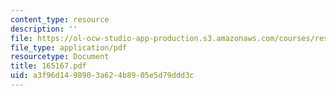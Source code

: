 ```yaml
---
content_type: resource
description: ''
file: https://ol-ocw-studio-app-production.s3.amazonaws.com/courses/res-12-000-evolution-of-physical-oceanography-spring-2007/a3f96d1498903a624b8905e5d79ddd3c_165167.pdf
file_type: application/pdf
resourcetype: Document
title: 165167.pdf
uid: a3f96d14-9890-3a62-4b89-05e5d79ddd3c
---
```

